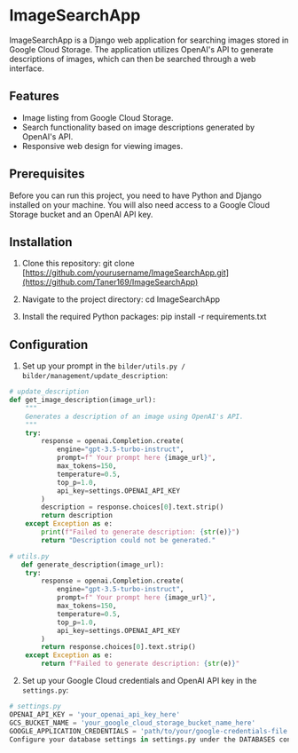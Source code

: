 # ImageSearchApp

ImageSearchApp is a Django web application for searching images stored in Google Cloud Storage. The application utilizes OpenAI's API to generate descriptions of images, which can then be searched through a web interface.

## Features

- Image listing from Google Cloud Storage.
- Search functionality based on image descriptions generated by OpenAI's API.
- Responsive web design for viewing images.

## Prerequisites

Before you can run this project, you need to have Python and Django installed on your machine. You will also need access to a Google Cloud Storage bucket and an OpenAI API key.

## Installation

1. Clone this repository:
git clone [https://github.com/yourusername/ImageSearchApp.git](https://github.com/Taner169/ImageSearchApp)
2. Navigate to the project directory:
cd ImageSearchApp

3. Install the required Python packages:
pip install -r requirements.txt


## Configuration
1. Set up your prompt in the `bilder/utils.py / bilder/management/update_description`:
```python
# update_description
def get_image_description(image_url):
    """
    Generates a description of an image using OpenAI's API.
    """
    try:
        response = openai.Completion.create(
            engine="gpt-3.5-turbo-instruct",
            prompt=f" Your prompt here {image_url}",
            max_tokens=150,
            temperature=0.5,
            top_p=1.0,
            api_key=settings.OPENAI_API_KEY
        )
        description = response.choices[0].text.strip()
        return description
    except Exception as e:
        print(f"Failed to generate description: {str(e)}")
        return "Description could not be generated."

# utils.py
   def generate_description(image_url):
    try:
        response = openai.Completion.create(
            engine="gpt-3.5-turbo-instruct",
            prompt=f" Your prompt here {image_url}",
            max_tokens=150,
            temperature=0.5,
            top_p=1.0,
            api_key=settings.OPENAI_API_KEY
        )
        return response.choices[0].text.strip()
    except Exception as e:
        return f"Failed to generate description: {str(e)}"
```

2. Set up your Google Cloud credentials and OpenAI API key in the `settings.py`:
```python
# settings.py
OPENAI_API_KEY = 'your_openai_api_key_here'
GCS_BUCKET_NAME = 'your_google_cloud_storage_bucket_name_here'
GOOGLE_APPLICATION_CREDENTIALS = 'path/to/your/google-credentials-file.json'
Configure your database settings in settings.py under the DATABASES configuration.
